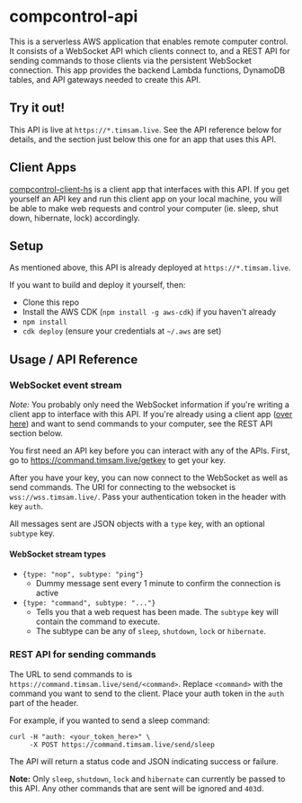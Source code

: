 # compcontrol-api

This is a serverless AWS application that enables remote computer control. It consists of a WebSocket API which clients connect to, and a REST API for sending commands to those clients via the persistent WebSocket connection. This app provides the backend Lambda functions, DynamoDB tables, and API gateways needed to create this API.

## Try it out!

This API is live at `https://*.timsam.live`. See the API reference below for details, and the section just below this one for an app that uses this API.

## Client Apps

[compcontrol-client-hs](https://github.com/timTam97/compcontrol-client-hs) is a client app that interfaces with this API. If you get yourself an API key and run this client app on your local machine, you will be able to make web requests and control your computer (ie. sleep, shut down, hibernate, lock) accordingly.

## Setup

As mentioned above, this API is already deployed at `https://*.timsam.live`.

If you want to build and deploy it yourself, then:
- Clone this repo
- Install the AWS CDK (`npm install -g aws-cdk`) if you haven't already
- `npm install`
- `cdk deploy` (ensure your credentials at `~/.aws` are set)

## Usage / API Reference

### WebSocket event stream

*Note:* You probably only need the WebSocket information if you're writing a client app to interface with this API. If you're already using a client app ([over here](https://github.com/timTam97/compcontrol-client-hs)) and want to send commands to your computer, see the REST API section below.

You first need an API key before you can interact with any of the APIs. First, go to https://command.timsam.live/getkey to get your key.

After you have your key, you can now connect to the WebSocket as well as send commands. The URI for connecting to the websocket is `wss://wss.timsam.live/`. Pass your authentication token in the header with key `auth`.

All messages sent are JSON objects with a `type` key, with an optional `subtype` key. 

#### WebSocket stream types
- `{type: "nop", subtype: "ping"}`
  - Dummy message sent every 1 minute to confirm the connection is active
- `{type: "command", subtype: "..."}`
  - Tells you that a web request has been made. The `subtype` key will contain the command to execute.
  - The subtype can be any of `sleep`, `shutdown`, `lock` or `hibernate`.

### REST API for sending commands

The URL to send commands to is `https://command.timsam.live/send/<command>`. Replace `<command>` with the command you want to send to the client. Place your auth token in the `auth` part of the header.

For example, if you wanted to send a sleep command:

```
curl -H "auth: <your_token_here>" \
     -X POST https://command.timsam.live/send/sleep
```

The API will return a status code and JSON indicating success or failure.

**Note:** Only `sleep`, `shutdown`, `lock` and `hibernate` can currently be passed to this API. Any other commands that are sent will be ignored and `403`d.
